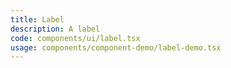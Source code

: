 ```yaml
---
title: Label
description: A label
code: components/ui/label.tsx
usage: components/component-demo/label-demo.tsx
---
```

